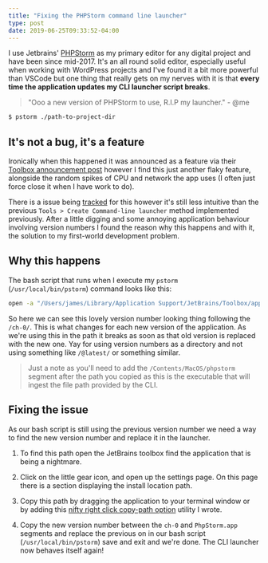 ```yaml
---
title: "Fixing the PHPStorm command line launcher"
type: post
date: 2019-06-25T09:33:52-04:00
---
```


I use Jetbrains' [PHPStorm](https://www.jetbrains.com/phpstorm/) as my primary editor for any digital project and have been since mid-2017. It's an all round solid editor, especially useful when working with WordPress projects and I've found it a bit more powerful than VSCode but one thing that really gets on my nerves with it is that **every time the application updates my CLI launcher script breaks**.

> "Ooo a new version of PHPStorm to use, R.I.P my launcher." - @me

```bash
$ pstorm ./path-to-project-dir 
```

## It's not a bug, it's a feature

Ironically when this happened it was announced as a feature via their [Toolbox announcement post](https://blog.jetbrains.com/blog/2018/08/23/toolbox-app-1-11-whats-new/) however I find this just another flaky feature, alongside the random spikes of CPU and network the app uses (I often just force close it when I have work to do).

There is a issue being [tracked](https://youtrack.jetbrains.com/issue/TBX-1266) for this however it's still less intuitive than the previous `Tools > Create Command-line launcher` method implemented previously. After a little digging and some annoying application behaviour involving version numbers I found the reason why this happens and with it, the solution to my first-world development problem.

## Why this happens

The bash script that runs when I execute my `pstorm` (`/usr/local/bin/pstorm`) command looks like this:

```bash
open -a "/Users/james/Library/Application Support/JetBrains/Toolbox/apps/PhpStorm/ch-0/191.7141.52/PhpStorm.app/Contents/MacOS/phpstorm" "$@"
```

So here we can see this lovely version number looking thing following the `/ch-0/`. This is what changes for each new version of the application. As we're using this in the path it breaks as soon as that old version is replaced with the new one. Yay for using version numbers as a directory and not using something like `/@latest/` or something similar.

> Just a note as you'll need to add the `/Contents/MacOS/phpstorm` segment after the path you copied as this is the executable that will ingest the file path provided by the CLI.

## Fixing the issue

As our bash script is still using the previous version number we need a way to find the new version number and replace it in the launcher. 

1. To find this path open the JetBrains toolbox find the application that is being a nightmare.

2. Click on the little gear icon, and open up the settings page. On this page there is a section displaying the install location path.

3. Copy this path by dragging the application to your terminal window or by adding this [nifty right click copy-path option](../macos-creating-a-right-click-option-to-copy-a-file-path/) utility I wrote.

4. Copy the new version number between the `ch-0` and `PhpStorm.app` segments and replace the previous on in our bash script (`/usr/local/bin/pstorm`) save and exit and we're done. The CLI launcher now behaves itself again!
